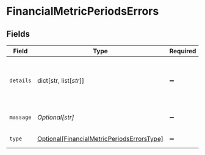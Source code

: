 # FinancialMetricPeriodsErrors


## Fields

| Field                                                                                                 | Type                                                                                                  | Required                                                                                              | Description                                                                                           | Example                                                                                               |
| ----------------------------------------------------------------------------------------------------- | ----------------------------------------------------------------------------------------------------- | ----------------------------------------------------------------------------------------------------- | ----------------------------------------------------------------------------------------------------- | ----------------------------------------------------------------------------------------------------- |
| `details`                                                                                             | dict[str, list[*str*]]                                                                                | :heavy_minus_sign:                                                                                    | Dictionary list outlining the missing properties or allowed values.                                   |                                                                                                       |
| `massage`                                                                                             | *Optional[str]*                                                                                       | :heavy_minus_sign:                                                                                    | Description of the error.                                                                             | Missing account data                                                                                  |
| `type`                                                                                                | [Optional[FinancialMetricPeriodsErrorsType]](../../models/shared/financialmetricperiodserrorstype.md) | :heavy_minus_sign:                                                                                    | Period error type.                                                                                    |                                                                                                       |